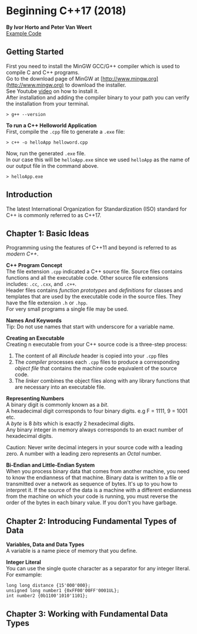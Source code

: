# Beginning C++17  (2018)
__By Ivor Horto and Peter Van Weert__  
[Example Code](https://github.com/apress/beg-cplusplus17)

## Getting Started
First you need to install the MinGW GCC/G++ compiler which is used to compile C and C++ programs.  
Go to the download page of MinGW at [http://www.mingw.org](http://www.mingw.org) to download the installer.  
See Youtube [video](https://www.youtube.com/watch?v=sXW2VLrQ3Bs) on how to install it.  
After installation and adding the compiler binary to your path you can verify the installation from your terminal.  
```
> g++ --version
```

__To run a  C++ Helloworld Application__  
First, compile the `.cpp` file to generate a `.exe` file:   
```
> c++ -o helloApp helloword.cpp
```
Now, run the generated `.exe` file.   
In our case this will be `helloApp.exe` since we used `helloApp` as the name of our output file in the command above.  
```
> helloApp.exe
```

## Introduction
The latest International Organization for Standardization (ISO) standard for C++ is commonly referred to as C++17.  

## Chapter 1: Basic Ideas
Programming using the features of C++11 and beyond is referred to as _modern C++_.

__C++ Program Concept__  
The file extension `.cpp` indicated a C++ source file. Source files contains functions and all the executable code. Other source file extensions includes: `.cc`, `.cxx`, and `.c++`.    
Header files contains _function prototypes_ and _definitions_ for classes and templates that are used by the executable code in the source files. They have the file extension `.h` or `.hpp`.  
For very small programs a single file may be used.  

__Names And Keywords__  
Tip: Do not use names that start with underscore for a variable name.

__Creating an Executable__  
Creating n executable from your C++ source code is a three-step process:
1. The content of all _#include_ header is copied into your `.cpp` files  
2. The _compiler_ processes each `.cpp` files to produce a corresponding _object file_ that contains the machine code equivalent of the source code.  
3. The _linker_ combines the object files along with any library functions that are necessary into an executable file.


__Representing Numbers__  
A binary digit is commonly known as a _bit_.  
A hexadecimal digit corresponds to four binary digits.  e.g F = 1111, 9 = 1001 etc.  
A _byte_ is 8 _bits_ which is exactly 2 hexadecimal digits.  
Any binary integer in memory always corresponds to an exact number of hexadecimal digits.  

Caution: Never write decimal integers in your source code with a leading zero. A number with a leading zero represents an _Octal_ number.  

__Bi-Endian and Little-Endian System__  
When you process binary data that comes from another machine, you need to know the endianness of that machine. Binary data is written to a file or transmitted over a network as sequence of bytes.  It's up to you how to interpret it. If the source of the data is a machine with a different endianness from the machine on which your code is running, you must reverse the order of the bytes in each binary value. If you don't you have garbage.  

## Chapter 2:  Introducing Fundamental Types of Data
__Variables, Data and Data Types__  
A variable is a name piece of memory that you define.  

__Integer Literal__  
You can use the single quote character as a separator for any integer literal. For exmample:  
```
long long distance {15'000'000};
unsigned long number1 {0xFF00'00FF'0001UL};
int number2 {0b1100'1010'1101};
```  

## Chapter 3: Working with Fundamental Data Types  
